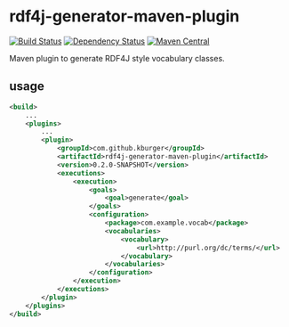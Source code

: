 # rdf4j-generator-maven-plugin
[![Build Status](https://travis-ci.org/kburger/rdf4j-generator-maven-plugin.svg?branch=develop)](https://travis-ci.org/kburger/rdf4j-generator-maven-plugin)
[![Dependency Status](https://www.versioneye.com/user/projects/5874952d41a6c10047d456f2/badge.svg?style=flat-square)](https://www.versioneye.com/user/projects/5874952d41a6c10047d456f2)
[![Maven Central](https://maven-badges.herokuapp.com/maven-central/com.github.kburger/rdf4j-generator-maven-plugin/badge.svg)](https://maven-badges.herokuapp.com/maven-central/com.github.kburger/rdf4j-generator-maven-plugin)

Maven plugin to generate RDF4J style vocabulary classes.

## usage
``` xml
<build>
    ...
    <plugins>
        ...
        <plugin>
            <groupId>com.github.kburger</groupId>
            <artifactId>rdf4j-generator-maven-plugin</artifactId>
            <version>0.2.0-SNAPSHOT</version>
            <executions>
                <execution>
                    <goals>
                        <goal>generate</goal>
                    </goals>
                    <configuration>
                        <package>com.example.vocab</package>
                        <vocabularies>
                            <vocabulary>
                                <url>http://purl.org/dc/terms/</url>
                            </vocabulary>
                        </vocabularies>
                    </configuration>
                </execution>
            </executions>
        </plugin>
    </plugins>
</build>
```
